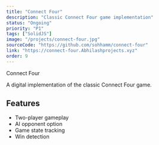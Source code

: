 ```yaml
---
title: "Connect Four"
description: "Classic Connect Four game implementation"
status: "Ongoing"
priority: "P1"
tags: ["SolidJS"]
image: "/projects/connect-four.jpg"
sourceCode: "https://github.com/sohhamm/connect-four"
link: "https://connect-four.Abhilashprojects.xyz"
order: 9
---
```


Connect Four

A digital implementation of the classic Connect Four game.

## Features

- Two-player gameplay
- AI opponent option
- Game state tracking
- Win detection
